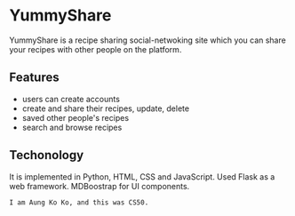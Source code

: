 # YummyShare

YummyShare is a recipe sharing social-netwoking site which you can share your recipes with other people on the platform.

## Features

- users can create accounts
- create and share their recipes, update, delete
- saved other people's recipes
- search and browse recipes 

## Techonology
It is implemented in Python, HTML, CSS and JavaScript. Used Flask as a web framework. MDBoostrap for UI components.

`I am Aung Ko Ko, and this was CS50.`